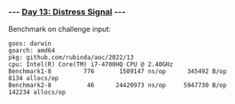 ### --- [Day 13: Distress Signal](https://adventofcode.com/2022/day/13) ---

Benchmark on challenge input:

```
goos: darwin
goarch: amd64
pkg: github.com/rubinda/aoc/2022/13
cpu: Intel(R) Core(TM) i7-4700HQ CPU @ 2.40GHz
Benchmark1-8   	     776	   1509147 ns/op	  345492 B/op	    8134 allocs/op
Benchmark2-8   	      46	  24420973 ns/op	 5947730 B/op	  142234 allocs/op
```
